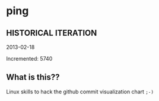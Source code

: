 # ping

## HISTORICAL ITERATION
2013-02-18

Incremented: 5740

## What is this?? 
Linux skills to hack the github commit visualization chart `;-)`
